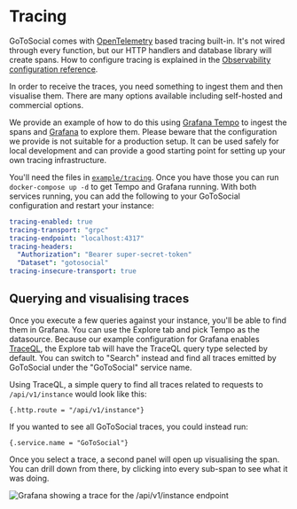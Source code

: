 # Tracing

GoToSocial comes with [OpenTelemetry][otel] based tracing built-in. It's not wired through every function, but our HTTP handlers and database library will create spans. How to configure tracing is explained in the [Observability configuration reference][obs].

In order to receive the traces, you need something to ingest them and then visualise them. There are many options available including self-hosted and commercial options.

We provide an example of how to do this using [Grafana Tempo][tempo] to ingest the spans and [Grafana][grafana] to explore them. Please beware that the configuration we provide is not suitable for a production setup. It can be used safely for local development and can provide a good starting point for setting up your own tracing infrastructure.

You'll need the files in [`example/tracing`][ext]. Once you have those you can run `docker-compose up -d` to get Tempo and Grafana running. With both services running, you can add the following to your GoToSocial configuration and restart your instance:

```yaml
tracing-enabled: true
tracing-transport: "grpc"
tracing-endpoint: "localhost:4317"
tracing-headers:
  "Authorization": "Bearer super-secret-token"
  "Dataset": "gotosocial"
tracing-insecure-transport: true
```

[otel]: https://opentelemetry.io/
[obs]: ../configuration/observability.md
[tempo]: https://grafana.com/oss/tempo/
[grafana]: https://grafana.com/oss/grafana/
[ext]: https://github.com/superseriousbusiness/gotosocial/tree/main/example/tracing

## Querying and visualising traces

Once you execute a few queries against your instance, you'll be able to find them in Grafana. You can use the Explore tab and pick Tempo as the datasource. Because our example configuration for Grafana enables [TraceQL][traceql], the Explore tab will have the TraceQL query type selected by default. You can switch to "Search" instead and find all traces emitted by GoToSocial under the "GoToSocial" service name.

Using TraceQL, a simple query to find all traces related to requests to `/api/v1/instance` would look like this:

```
{.http.route = "/api/v1/instance"}
```

If you wanted to see all GoToSocial traces, you could instead run:

```
{.service.name = "GoToSocial"}
```

Once you select a trace, a second panel will open up visualising the span. You can drill down from there, by clicking into every sub-span to see what it was doing.

![Grafana showing a trace for the /api/v1/instance endpoint](../public/tracing.png)

[traceql]: https://grafana.com/docs/tempo/latest/traceql/
